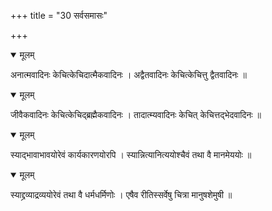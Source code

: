 +++
title = "30 सर्वसमासः"

+++


<details open><summary>मूलम्</summary>

अनात्मवादिनः केचित्केचिदात्मैकवादिनः । अद्वैतवादिनः केचित्केचित्तु द्वैतवादिनः ॥
</details>



<details open><summary>मूलम्</summary>

जीवैकवादिनः केचित्केचिद्ब्रह्मैकवादिनः । तादात्म्यवादिनः केचित् केचित्तद्भेदवादिनः ॥
</details>



<details open><summary>मूलम्</summary>

स्याद्भावाभावयोरेवं कार्यकारणयोरपि । स्यान्नित्यानित्ययोश्चैवं तथा वै मानमेययोः ॥
</details>



<details open><summary>मूलम्</summary>

स्याद्द्रव्याद्रव्ययोरेवं तथा वै धर्मधर्मिणोः । एषैव रीतिस्सर्वेषु चित्रा मानुषशेमुषी ॥
</details>

